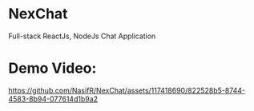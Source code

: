 # NexChat
Full-stack ReactJs, NodeJs Chat Application

# Demo Video:
https://github.com/NasifR/NexChat/assets/117418690/822528b5-8744-4583-8b94-077614d1b9a2



